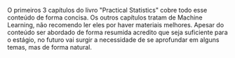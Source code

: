 O primeiros 3 capítulos do livro "Practical Statistics" cobre todo esse conteúdo de forma concisa. Os outros capítulos tratam de Machine Learning, não recomendo ler eles por haver materiais melhores. Apesar do conteúdo ser abordado de forma resumida acredito que seja suficiente para o estágio, no futuro vai surgir a necessidade de se aprofundar em alguns temas, mas de forma natural.